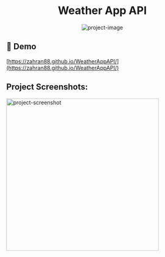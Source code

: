 <h1 align="center" id="title">Weather App API</h1>

<p align="center"><img src="https://socialify.git.ci/ZAHRAN88/WeatherAppAPI/image?language=1&amp;name=1&amp;owner=1&amp;theme=Light" alt="project-image"></p>

<h2>🚀 Demo</h2>

[https://zahran88.github.io/WeatherAppAPI/](https://zahran88.github.io/WeatherAppAPI/)

<h2>Project Screenshots:</h2>

<img src="https://i.postimg.cc/c49T3ZHg/Screenshot-2024-01-27-095906.png" alt="project-screenshot" width="400" height="400/">
